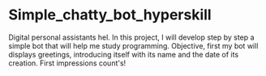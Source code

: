 # Simple_chatty_bot_hyperskill
Digital personal assistants hel.  In this project, I will develop step by step a simple bot that will help me study programming. Objective, first my bot will displays  greetings, introducing itself with its name and the date of its creation. First impressions count's!
